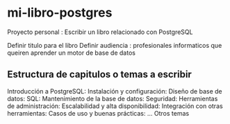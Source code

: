 # mi-libro-postgres
Proyecto personal : Escribir un libro relacionado con PostgreSQL

Definir titulo para el libro
Definir audiencia : profesionales informaticos que queiren aprender un motor de base de datos

## Estructura de capitulos o temas a escribir

Introducción a PostgreSQL: 
Instalación y configuración: 
Diseño de base de datos:
SQL: 
Mantenimiento de la base de datos: 
Seguridad: 
Herramientas de administración: 
Escalabilidad y alta disponibilidad: 
Integración con otras herramientas: 
Casos de uso y buenas prácticas: 
...
Otros temas
